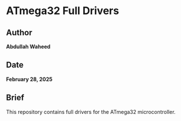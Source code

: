 # ATmega32 Full Drivers

## Author
**Abdullah Waheed**

## Date
**February 28, 2025**

## Brief
This repository contains full drivers for the ATmega32 microcontroller.
